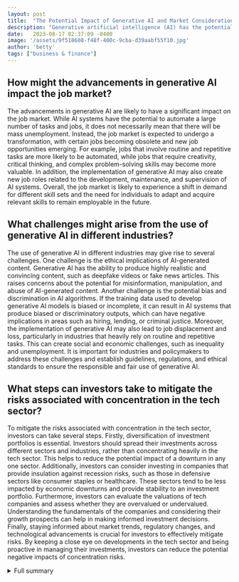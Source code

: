 ```yaml
---
layout: post
title:  "The Potential Impact of Generative AI and Market Considerations"
description: "Generative artificial intelligence (AI) has the potential to revolutionize the global economy with advances in natural language processing driving a $7 trillion increase in global GDP over the next decade. However, there are still uncertainties regarding the impact of generative AI, as well as market concentration risks in the tech sector."
date:   2023-08-17 02:37:09 -0400
image: '/assets/9f518608-f48f-400c-9cba-d39aabf55f10.jpg'
author: 'betty'
tags: ["business & finance"]
---
```


## How might the advancements in generative AI impact the job market?
The advancements in generative AI are likely to have a significant impact on the job market. While AI systems have the potential to automate a large number of tasks and jobs, it does not necessarily mean that there will be mass unemployment. Instead, the job market is expected to undergo a transformation, with certain jobs becoming obsolete and new job opportunities emerging. For example, jobs that involve routine and repetitive tasks are more likely to be automated, while jobs that require creativity, critical thinking, and complex problem-solving skills may become more valuable. In addition, the implementation of generative AI may also create new job roles related to the development, maintenance, and supervision of AI systems. Overall, the job market is likely to experience a shift in demand for different skill sets and the need for individuals to adapt and acquire relevant skills to remain employable in the future.

## What challenges might arise from the use of generative AI in different industries?
The use of generative AI in different industries may give rise to several challenges. One challenge is the ethical implications of AI-generated content. Generative AI has the ability to produce highly realistic and convincing content, such as deepfake videos or fake news articles. This raises concerns about the potential for misinformation, manipulation, and abuse of AI-generated content. Another challenge is the potential bias and discrimination in AI algorithms. If the training data used to develop generative AI models is biased or incomplete, it can result in AI systems that produce biased or discriminatory outputs, which can have negative implications in areas such as hiring, lending, or criminal justice. Moreover, the implementation of generative AI may also lead to job displacement and loss, particularly in industries that heavily rely on routine and repetitive tasks. This can create social and economic challenges, such as inequality and unemployment. It is important for industries and policymakers to address these challenges and establish guidelines, regulations, and ethical standards to ensure the responsible and fair use of generative AI.

## What steps can investors take to mitigate the risks associated with concentration in the tech sector?
To mitigate the risks associated with concentration in the tech sector, investors can take several steps. Firstly, diversification of investment portfolios is essential. Investors should spread their investments across different sectors and industries, rather than concentrating heavily in the tech sector. This helps to reduce the potential impact of a downturn in any one sector. Additionally, investors can consider investing in companies that provide insulation against recession risks, such as those in defensive sectors like consumer staples or healthcare. These sectors tend to be less impacted by economic downturns and provide stability to an investment portfolio. Furthermore, investors can evaluate the valuations of tech companies and assess whether they are overvalued or undervalued. Understanding the fundamentals of the companies and considering their growth prospects can help in making informed investment decisions. Finally, staying informed about market trends, regulatory changes, and technological advancements is crucial for investors to effectively mitigate risks. By keeping a close eye on developments in the tech sector and being proactive in managing their investments, investors can reduce the potential negative impacts of concentration risks.


<details>
        <summary>Full summary</summary>
<p>The market gains in recent years have been heavily concentrated in a small number of big tech shares, leading to comparisons with the dot-com bubble of 1999. However, it is important to note that the companies involved are established giants with major competitive advantages.</p>
<p>Breakthroughs in generative AI are expected to bring about sweeping changes to the global economy. Advances in natural language processing, a key component of generative AI, could drive a $7 trillion increase in global GDP over the next 10 years.</p>
<p>Generative AI has the ability to generate content that is indistinguishable from human-created output. This opens up immense opportunities for automation and efficiency. AI systems could automate the equivalent of 300 million full-time jobs, with two-thirds of U.S. occupations exposed to automation by AI. However, it is important to note that not all automated work will lead to layoffs, as some jobs will be complemented by AI.</p>
<p>In the enterprise software, healthcare, and financial services industries, advances in generative AI will have significant implications. Generative AI can automate routine tasks, streamline workflows, and give rise to new business applications. Software-as-a-service firms are already utilizing generative AI to increase customer retention and expand their product offerings, with the total addressable market estimated to be $150 billion. The potential benefits of generative AI extend across various sectors such as office productivity, sales, design, healthcare, and cybersecurity.</p>
<p>Despite the potential benefits of generative AI, there are questions and uncertainties that remain regarding its impact. The long-term effects of major technological upheavals are not predictable, and market participants may be overconfident in their ability to predict the outcomes of AI. It is crucial for investors to diversify their portfolios and remain aware of valuations, considering both stocks that provide insulation against recession risks and bonds that offer good value.</p>
<p>Moreover, there are concentration risks in US equity markets, particularly in the tech sector. The top tech companies, including Microsoft, Apple, Alphabet Inc., NVIDIA, Amazon.com, Tesla, and Meta Platforms, account for a significant portion of market gains. Nasdaq plans to reconfigure the weights of its constituents, including a 'special rebalance' of its leading technology-strong index, to address this concentration. Diversification becomes even more crucial in the face of these concentration risks.</p>
<p>In conclusion, generative AI has the potential to revolutionize the global economy by automating tasks, streamlining workflows, and creating new business applications. However, there are uncertainties regarding its impact and concentration risks in the market. Investors should approach this technological advancement with caution, diversify their portfolios, and carefully monitor valuations.</p>
</details>